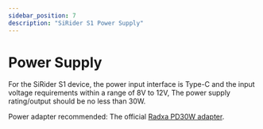 ```yaml
---
sidebar_position: 7
description: "SiRider S1 Power Supply"
---
```


# Power Supply

For the SiRider S1 device, the power input interface is Type-C and the input voltage requirements within a range of 8V to 12V,
The power supply rating/output should be no less than 30W.

Power adapter recommended: The official [Radxa PD30W adapter](/accessories/pd_30w).
